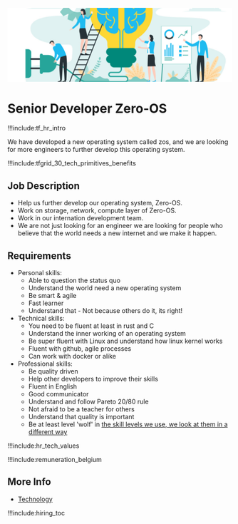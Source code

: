 

![](img/development_manager.jpg)


# Senior Developer Zero-OS

!!!include:tf_hr_intro

We have developed a new operating system called zos, and we are looking for more engineers to further develop this operating system.

!!!include:tfgrid_30_tech_primitives_benefits

## Job Description

- Help us further develop our operating system, Zero-OS.
- Work on storage, network, compute layer of Zero-OS.
- Work in our internation development team.
- We are not just looking for an engineer we are looking for people who believe that the world needs a new internet and we make it happen.

## Requirements

- Personal skills:
  - Able to question the status quo
  - Understand the world need a new operating system
  - Be smart & agile
  - Fast learner
  - Understand that - Not because others do it, its right!
- Technical skills:
  - You need to be fluent at least in rust and C
  - Understand the inner working of an operating system
  - Be super fluent with Linux and understand how linux kernel works
  - Fluent with github, agile processes
  - Can work with docker or alike
- Professional skills:
  - Be quality driven
  - Help other developers to improve their skills
  - Fluent in English
  - Good communicator
  - Understand and follow Pareto 20/80 rule
  - Not afraid to be a teacher for others
  - Understand that quality is important
  - Be at least level 'wolf' in [the skill levels we use, we look at them in a different way](freeflow:p2p_awareness_level)
  
!!!include:hr_tech_values

!!!include:remuneration_belgium

## More Info

- [Technology](technology)

!!!include:hiring_toc